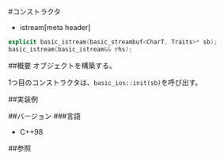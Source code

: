 #コンストラクタ
* istream[meta header]

```cpp
explicit basic_istream(basic_streambuf<CharT, Traits>* sb);
basic_istream(basic_istream&& rhs);
```

##概要
オブジェクトを構築する。

1つ目のコンストラクタは、`basic_ios::init(sb)`を呼び出す。

##実装例

##バージョン
###言語
- C++98

##参照
